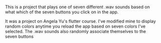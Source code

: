 This is a project that plays one of seven different .wav sounds based on what which of the seven buttons you click on in the app.

It was a project on Angela Yu's flutter course. I've modified mine to display random colors anytime you reload the app based on seven colors I've selected. The .wav sounds also randomly associate themselves to the seven buttons